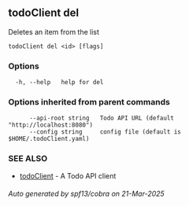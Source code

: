 ## todoClient del

Deletes an item from the list

```
todoClient del <id> [flags]
```

### Options

```
  -h, --help   help for del
```

### Options inherited from parent commands

```
      --api-root string   Todo API URL (default "http://localhost:8080")
      --config string     config file (default is $HOME/.todoClient.yaml)
```

### SEE ALSO

* [todoClient](todoClient.md)	 - A Todo API client

###### Auto generated by spf13/cobra on 21-Mar-2025
